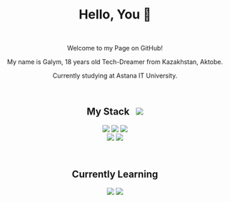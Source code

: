 <h1 align="center">Hello, You 👋</h1>
    <br />

<p align="center">
    Welcome to my Page on GitHub!
</p>

<p align="center">My name is Galym, 18 years old Tech-Dreamer from Kazakhstan, Aktobe.</p>
<p align="center">Currently studying at Astana IT University.</p>

<br />
<h2 align="center">My Stack &nbsp; <img src="https://cdn.jsdelivr.net/gh/Readme-Workflows/Readme-Icons@main/icons/octicons/PullRequestNeutral.svg"></h2>
<p align="center">
    <img src="https://img.shields.io/badge/html5-%23E34F26.svg?style=for-the-badge&logo=html5&logoColor=white" />
    <img src="https://img.shields.io/badge/css3-%231572B6.svg?style=for-the-badge&logo=css3&logoColor=white" />
    <img src="https://img.shields.io/badge/javascript-%23323330.svg?style=for-the-badge&logo=javascript&logoColor=%23F7DF1E" />
    <br>
    <img src="https://img.shields.io/badge/python-3670A0?style=for-the-badge&logo=python&logoColor=ffdd54"/>
    <img src="https://img.shields.io/badge/java-%23ED8B00.svg?style=for-the-badge&logo=openjdk&logoColor=white"/>
</p>
<br>

<h2 align="center">Currently Learning</h2>
<p align="center">
    <img src="https://img.shields.io/badge/react-%2320232a.svg?style=for-the-badge&logo=react&logoColor=%2361DAFB"/>
    <img src="https://img.shields.io/static/v1?style=for-the-badge&message=TypeScript&color=3178C6&logo=TypeScript&logoColor=FFFFFF&label=" />
</p>
